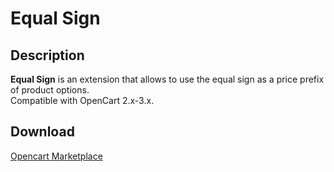 # Equal Sign

## Description
**Equal Sign** is an extension that allows to use the equal sign as a price prefix of product options.  
Compatible with OpenCart 2.x-3.x.

## Download
[Opencart Marketplace](https://www.opencart.com/index.php?route=marketplace/extension/info&extension_id=34383)
